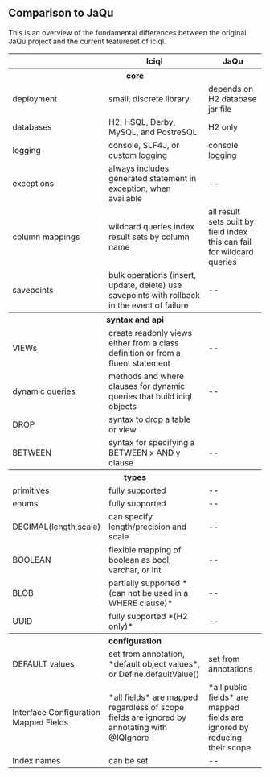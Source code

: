 
## Comparison to JaQu 

This is an overview of the fundamental differences between the original JaQu project and the current featureset of iciql.  

<table>
<tr><th></th><th>Iciql</th><th>JaQu</th></tr>
<tr><th colspan="3">core</th></tr>
<tr><td>deployment</td><td>small, discrete library</td><td>depends on H2 database jar file</td></tr>
<tr><td>databases</td><td>H2, HSQL, Derby, MySQL, and PostreSQL</td><td>H2 only</td></tr>
<tr><td>logging</td><td>console, SLF4J, or custom logging</td><td>console logging</td></tr>
<tr><td>exceptions</td><td>always includes generated statement in exception, when available</td><td>--</td></tr>
<tr><td>column mappings</td><td>wildcard queries index result sets by column name</td><td>all result sets built by field index<br/>this can fail for wildcard queries</td></tr>
<tr><td>savepoints</td><td>bulk operations (insert, update, delete) use savepoints with rollback in the event of failure</td><td>--</td></tr>
<tr><th colspan="3">syntax and api</th></tr>
<tr><td>VIEWs</td><td>create readonly views either from a class definition or from a fluent statement</td><td>--</td></tr>
<tr><td>dynamic queries</td><td>methods and where clauses for dynamic queries that build iciql objects</td><td>--</td></tr>
<tr><td>DROP</td><td>syntax to drop a table or view</td><td></td></tr>
<tr><td>BETWEEN</td><td>syntax for specifying a BETWEEN x AND y clause</td><td>--</td></tr>
<tr><th colspan="3">types</th></tr>
<tr><td>primitives</td><td>fully supported</td><td>--</td></tr>
<tr><td>enums</td><td>fully supported</td><td>--</td></tr>
<tr><td>DECIMAL(length,scale)</td><td>can specify length/precision and scale</td><td>--</td></tr>
<tr><td>BOOLEAN</td><td>flexible mapping of boolean as bool, varchar, or int</td><td>--</td></tr>
<tr><td>BLOB</td><td>partially supported *(can not be used in a WHERE clause)*</td><td>--</td></tr>
<tr><td>UUID</td><td>fully supported *(H2 only)* </td><td>--</td></tr>
<tr><th colspan="3">configuration</th></tr>
<tr><td>DEFAULT values</td><td>set from annotation, *default object values*, or Define.defaultValue()</td><td>set from annotations</td></tr>
<tr><td>Interface Configuration<br/>Mapped Fields</td><td>*all fields* are mapped regardless of scope<br/>fields are ignored by annotating with @IQIgnore</td><td>*all public fields* are mapped<br/>fields are ignored by reducing their scope</td></tr>
<tr><td>Index names</td><td>can be set</td><td>--</td></tr>
</table>
